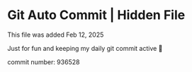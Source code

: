 # Git Auto Commit | Hidden File

This file was added Feb 12, 2025

Just for fun and keeping my daily git commit active 🤪

commit number: 936528
